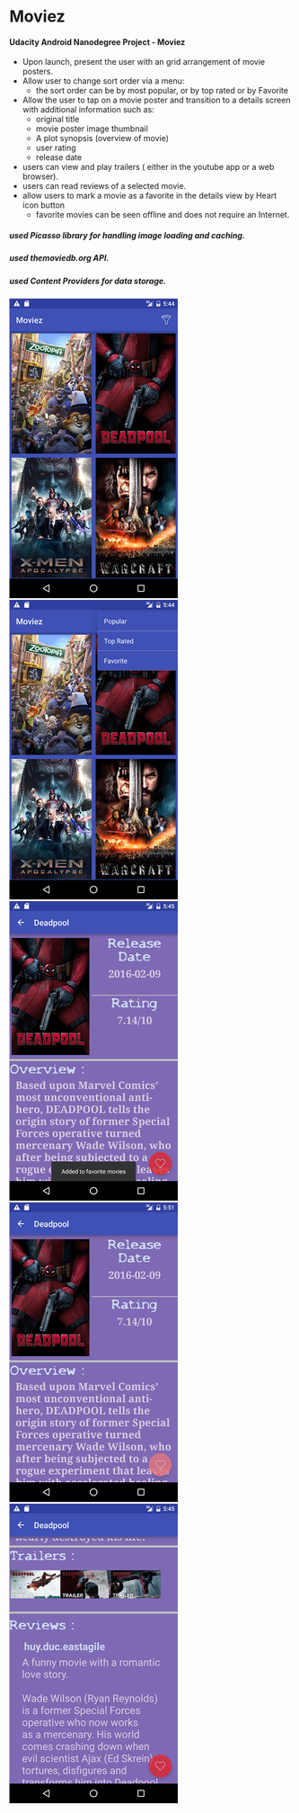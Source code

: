 # Moviez

#### Udacity Android Nanodegree Project - Moviez



* Upon launch, present the user with an grid arrangement of movie posters.
* Allow user to change sort order via a menu:
    * the sort order can be by most popular, or by top rated or by Favorite
* Allow the user to tap on a movie poster and transition to a details screen with additional information such as:
    * original title
    * movie poster image thumbnail
    * A plot synopsis (overview of movie)
    * user rating 
    * release date
* users can view and play trailers ( either in the youtube app or a web browser).
* users can read reviews of a selected movie.
* allow users to mark a movie as a favorite in the details view by Heart icon button
    * favorite movies  can be seen offline and does not require an Internet.



##### used Picasso library for handling image loading and caching.
##### used  themoviedb.org API.
##### used Content Providers for data storage.
 
 
![alt tag](https://github.com/Gr8manish/Moviez/blob/master/Screenshots/one.png "Moviez")         ![alt tag](https://github.com/Gr8manish/Moviez/blob/master/Screenshots/two.png "Moviez")
![alt tag](https://github.com/Gr8manish/Moviez/blob/master/Screenshots/three.png "Moviez")        ![alt tag](https://github.com/Gr8manish/Moviez/blob/master/Screenshots/four.png "Moviez")
![alt tag](https://github.com/Gr8manish/Moviez/blob/master/Screenshots/five.png "Moviez")


    


